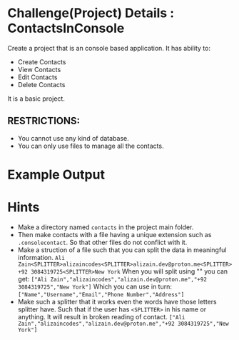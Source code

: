 # Challenge(Project) Details : ContactsInConsole

Create a project that is an console based application.
It has ability to:
- Create Contacts
- View Contacts
- Edit Contacts
- Delete Contacts

It is a basic project. 

## RESTRICTIONS:
- You cannot use any kind of database.
- You can only use files to manage all the contacts.

# Example Output 

# Hints
- Make a directory named `contacts` in the project main folder.
- Then make contacts with a file having a unique extension such as `.consolecontact`. So that other files do not conflict with it.
- Make a struction of a file such that you can split the data in meaningful information.
  `Ali Zain<SPLITTER>alizaincodes<SPLITTER>alizain.dev@proton.me<SPLITTER>+92 3084319725<SPLITTER>New York`
  When you will split using "<SPLITTER>" you can get:
  `["Ali Zain","alizaincodes","alizain.dev@proton.me","+92 3084319725","New York"]`
  Which you can use in turn:
  `["Name","Username","Email","Phone Number","Address"]`
- Make such a splitter that it works even the words have those letters splitter have.
  Such that if the user has `<SPLITTER>` in his name or anything. It will result in broken reading of contact.
`["Ali Zain","alizaincodes","alizain.dev@proton.me","+92 3084319725","New York"]`